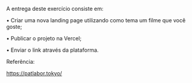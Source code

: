 A entrega deste exercício consiste em:



• Criar uma nova landing page utilizando como tema um filme que você goste;

• Publicar o projeto na Vercel;

• Enviar o link através da plataforma.

Referência:

https://patlabor.tokyo/  